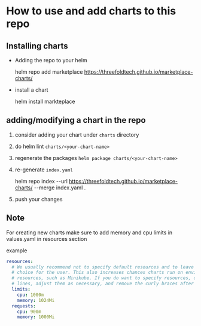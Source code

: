 # How to use and add charts to this repo

## Installing charts

-   Adding the repo to your helm 


     helm repo add marketplace https://threefoldtech.github.io/marketplace-charts/

-   install a chart 


    helm install markteplace <chart-name>

## adding/modifying a chart in the repo

1.  consider adding your chart under `charts` directory
2.  do helm lint `charts/<your-chart-name>`
3.  regenerate the packages `helm package charts/<your-chart-name>`
4.  re-generate `index.yaml` 


    helm repo index --url https://threefoldtech.github.io/marketplace-charts/ --merge index.yaml .

5.  push your changes

## Note

For creating new charts make sure to add memory and cpu limits in values.yaml in resources section

example

```yaml
resources:
  # We usually recommend not to specify default resources and to leave this as a conscious
  # choice for the user. This also increases chances charts run on environments with little
  # resources, such as Minikube. If you do want to specify resources, uncomment the following
  # lines, adjust them as necessary, and remove the curly braces after 'resources:'.
  limits:
    cpu: 1000m
    memory: 1024Mi
  requests:
    cpu: 900m
    memory: 1000Mi
```
